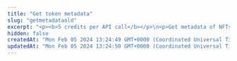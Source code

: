 ```yaml
---
title: "Get token metadata"
slug: "getmetadataold"
excerpt: "<p><b>5 credits per API call</b></p>\n<p>Get metadata of NFTs (ERC-721 and ERC-1155) or multitokens (ERC-1155 only) by IDs for a given token address! Our API lets you search for all tokens on:</p>\n<ul>\n<li>Celo - celo / celo-testnet</li>\n<li>Ethereum - ethereum / ethereum-sepolia</li>\n<li>BNB (Binance) Smart Chain - bsc / bsc-testnet</li>\n<li>Polygon - polygon / polygon-mumbai</li>\n<li>Horizen EON - eon-mainnet</li>\n<li>Chiliz - chiliz-mainnet</li>\n</ul>\n<p>To get started:</p>\n<ul>\n<li>Provide a chain name, token address and comma-separated list of IDs. Our API will return relevant metadata about each specified token, including its name, description, image, and more.</li>\n<li>Aside from the metadata information, the response also contains token types and metadata url minted in each token.</li>\n</ul>"
hidden: false
createdAt: "Mon Feb 05 2024 13:24:49 GMT+0000 (Coordinated Universal Time)"
updatedAt: "Mon Feb 05 2024 13:24:50 GMT+0000 (Coordinated Universal Time)"
---
```

